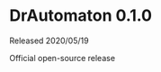 <!--
Copyright 2020 Malte Kliemann, Ole Kliemann

This file is part of DrAutomaton.

DrAutomaton is free software: you can redistribute it and/or modify it
under the terms of the GNU General Public License as published by the
Free Software Foundation, either version 3 of the License, or (at your
option) any later version.

DrAutomaton is distributed in the hope that it will be useful, but
WITHOUT ANY WARRANTY; without even the implied warranty of
MERCHANTABILITY or FITNESS FOR A PARTICULAR PURPOSE.  See the GNU
General Public License for more details.

You should have received a copy of the GNU General Public License along
with DrAutomaton.  If not, see <https://www.gnu.org/licenses/>.
-->

# DrAutomaton 0.1.0

Released 2020/05/19

Official open-source release
